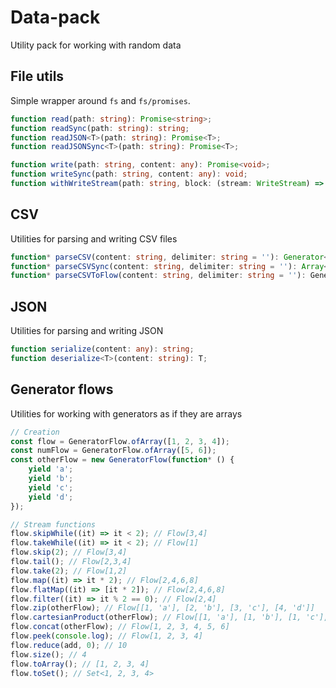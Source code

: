 # Data-pack

Utility pack for working with random data

## File utils

Simple wrapper around `fs` and `fs/promises`.

```typescript
function read(path: string): Promise<string>;
function readSync(path: string): string;
function readJSON<T>(path: string): Promise<T>;
function readJSONSync<T>(path: string): Promise<T>;

function write(path: string, content: any): Promise<void>;
function writeSync(path: string, content: any): void;
function withWriteStream(path: string, block: (stream: WriteStream) => void): void;
```

## CSV

Utilities for parsing and writing CSV files

```typescript
function* parseCSV(content: string, delimiter: string = ''): Generator<Array<string>, void>;
function* parseCSVSync(content: string, delimiter: string = ''): Array<Array<string>>;
function* parseCSVToFlow(content: string, delimiter: string = ''): GeneratorFlow<Array<string>>;
```

## JSON

Utilities for parsing and writing JSON

```typescript
function serialize(content: any): string;
function deserialize<T>(content: string): T;
```

## Generator flows

Utilities for working with generators as if they are arrays

```typescript
// Creation
const flow = GeneratorFlow.ofArray([1, 2, 3, 4]);
const numFlow = GeneratorFlow.ofArray([5, 6]);
const otherFlow = new GeneratorFlow(function* () {
    yield 'a';
    yield 'b';
    yield 'c';
    yield 'd';
});

// Stream functions
flow.skipWhile((it) => it < 2); // Flow[3,4]
flow.takeWhile((it) => it < 2); // Flow[1]
flow.skip(2); // Flow[3,4]
flow.tail(); // Flow[2,3,4]
flow.take(2); // Flow[1,2]
flow.map((it) => it * 2); // Flow[2,4,6,8]
flow.flatMap((it) => [it * 2]); // Flow[2,4,6,8]
flow.filter((it) => it % 2 == 0); // Flow[2,4]
flow.zip(otherFlow); // Flow[[1, 'a'], [2, 'b'], [3, 'c'], [4, 'd']]
flow.cartesianProduct(otherFlow); // Flow[[1, 'a'], [1, 'b'], [1, 'c'], [1, 'd'], [2, 'a'], ... [4, 'd']]
flow.concat(otherFlow); // Flow[1, 2, 3, 4, 5, 6]
flow.peek(console.log); // Flow[1, 2, 3, 4]
flow.reduce(add, 0); // 10
flow.size(); // 4
flow.toArray(); // [1, 2, 3, 4]
flow.toSet(); // Set<1, 2, 3, 4>
```
